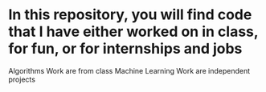 # In this repository, you will find code that I have either worked on in class, for fun, or for internships and jobs

Algorithms Work are from class
Machine Learning Work are independent projects

